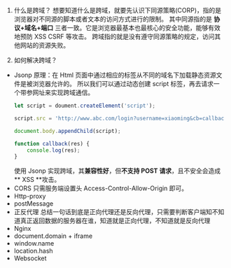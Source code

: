 1. 什么是跨域？
    想要知道什么是跨域，就要先认识下同源策略(CORP)，指的是浏览器对不同源的脚本或者文本的访问方式进行的限制。
    其中同源指的是 **协议+域名+端口** 三者一致。它是浏览器最基本也最核心的安全功能，能够有效地预防 XSS CSRF 等攻击。
    跨域指的就是没有遵守同源策略的规定，访问其他网站的资源失败。
    
2. 如何解决跨域？
+ Jsonp
    原理：在 Html 页面中通过相应的标签从不同的域名下加载静态资源文件是被浏览器允许的。
    所以我们可以通过动态创建 script 标签，再去请求一个带参网址来实现跨域通信。
    ```javascript
    let script = doument.createElement('script');

    script.src = 'http://www.abc.com/login?username=xiaoming&cb=callback';

    document.body.appendChild(script);

    function callback(res) {
        console.log(res);
    }
    ```
    使用 Jsonp 实现跨域，其**兼容性好**，但**不支持 POST 请求**，且不安全会造成** XSS **攻击。
+ CORS
    只需服务端设置头 Access-Control-Allow-Origin 即可。
+ Http-proxy
+ postMessage
+ 正反代理
    总结一句话到底是正向代理还是反向代理，只需要判断客户端知不知道真正返回数据的服务器在谁，知道就是正向代理，不知道就是反向代理
+ Nginx
+ document.domain + iframe
+ window.name
+ location.hash
+ Websocket